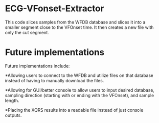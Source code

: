 # ECG-VFonset-Extractor

This code slices samples from the WFDB database and slices it into a smaller segment close to the VFOnset time. It then creates a new file with only the cut segment.

# Future implementations

Future implementations include:

*Allowing users to connect to the WFDB and utilize files on that database instead of having to manually download the files.

*Allowing for GUI/better console to allow users to input desired database, sampling direction (starting with or ending with the VFOnset), and sample length.

*Placing the XQRS results into a readable file instead of just console outputs.
